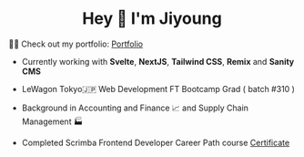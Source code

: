 <h1 align="center">Hey 👋 I'm Jiyoung</h1>

👨‍💻 Check out my portfolio: [Portfolio](https://jy-ko.github.io)

- Currently working with **Svelte**, **NextJS**, **Tailwind CSS**, **Remix** and **Sanity CMS**
  
- LeWagon Tokyo🇯🇵 Web Development FT Bootcamp Grad ( batch #310 )
- Background in Accounting and Finance 📈 and Supply Chain Management 🏭
- Completed Scrimba Frontend Developer Career Path course [Certificate](https://scrimba.com/certificate/umkwg2cq/gfrontend)

<!-- 
![Jiyoung's GitHub stats](https://github-readme-stats.vercel.app/api?username=jy-ko&count_private=true&show_icons=true&theme=tokyonight)
 -->
